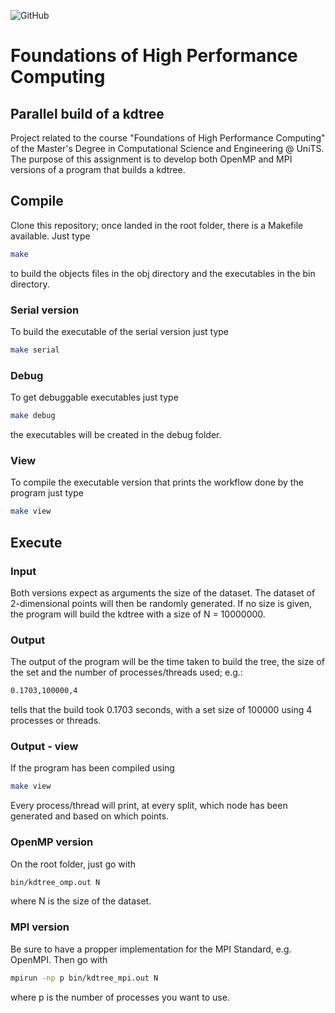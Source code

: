 ![GitHub](https://img.shields.io/github/license/cima22/Parallel_Build_KD_Tree)
# Foundations of High Performance Computing
## Parallel build of a kdtree
Project related to the course "Foundations of High Performance Computing" of the Master's Degree in Computational Science and Engineering @ UniTS. The purpose of this assignment is to develop both OpenMP and MPI versions of a program that builds a kdtree.
## Compile
Clone this repository; once landed in the root folder, there is a Makefile available. Just type
```bash
make
```
to build the objects files in the obj directory and the executables in the bin directory.
### Serial version
To build the executable of the serial version just type
```bash
make serial
```
### Debug
To get debuggable executables just type
```bash
make debug
```
the executables will be created in the debug folder.
### View
To compile the executable version that prints the workflow done by the program just type
```bash
make view
```
## Execute
### Input
Both versions expect as arguments the size of the dataset. The dataset of 2-dimensional points will then be randomly generated. If no size is given, the program will build the kdtree with a size of N = 10000000.
### Output
The output of the program will be the time taken to build the tree, the size of the set and the number of processes/threads used; e.g.:
```bash
0.1703,100000,4
```
tells that the build took 0.1703 seconds, with a set size of 100000 using 4 processes or threads.
### Output - view
If the program has been compiled using
```bash
make view
```
Every process/thread will print, at every split, which node has been generated and based on which points.
### OpenMP version
On the root folder, just go with
```bash
bin/kdtree_omp.out N
```
where N is the size of the dataset.
### MPI version
Be sure to have a propper implementation for the MPI Standard, e.g. OpenMPI. Then go with
```bash
mpirun -np p bin/kdtree_mpi.out N
```
where p is the number of processes you want to use.
